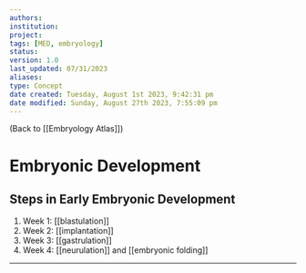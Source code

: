 ```yaml
---
authors: 
institution: 
project: 
tags: [MED, embryology]
status: 
version: 1.0
last_updated: 07/31/2023
aliases: 
type: Concept
date created: Tuesday, August 1st 2023, 9:42:31 pm
date modified: Sunday, August 27th 2023, 7:55:09 pm
---
```


(Back to [[Embryology Atlas]])

# Embryonic Development

## Steps in Early Embryonic Development
1. Week 1: [[blastulation]]
2. Week 2: [[implantation]]
3. Week 3: [[gastrulation]]
4. Week 4: [[neurulation]] and [[embryonic folding]]

---